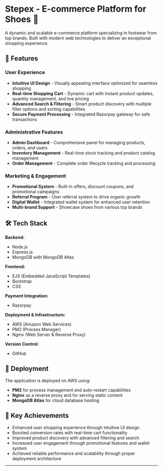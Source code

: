 # Stepex - E-commerce Platform for Shoes 👟

A dynamic and scalable e-commerce platform specializing in footwear from top brands. Built with modern web technologies to deliver an exceptional shopping experience.

## 🚀 Features

### User Experience
- **Intuitive UI Design** - Visually appealing interface optimized for seamless shopping
- **Real-time Shopping Cart** - Dynamic cart with instant product updates, quantity management, and live pricing
- **Advanced Search & Filtering** - Smart product discovery with multiple filter options and sorting capabilities
- **Secure Payment Processing** - Integrated Razorpay gateway for safe transactions

### Administrative Features
- **Admin Dashboard** - Comprehensive panel for managing products, orders, and users
- **Inventory Management** - Real-time stock tracking and product catalog management
- **Order Management** - Complete order lifecycle tracking and processing

### Marketing & Engagement
- **Promotional System** - Built-in offers, discount coupons, and promotional campaigns
- **Referral Program** - User referral system to drive organic growth
- **Digital Wallet** - Integrated wallet system for enhanced user retention
- **Multi-brand Support** - Showcase shoes from various top brands

## 🛠️ Tech Stack

**Backend:**
- Node.js
- Express.js
- MongoDB with MongoDB Atlas

**Frontend:**
- EJS (Embedded JavaScript Templates)
- Bootstrap
- CSS

**Payment Integration:**
- Razorpay

**Deployment & Infrastructure:**
- AWS (Amazon Web Services)
- PM2 (Process Manager)
- Nginx (Web Server & Reverse Proxy)

**Version Control:**
- GitHub


<!-- ## 🏗️ Project Structure

```
stepex/
├── config/          # Database and configuration files
├── controllers/     # Route controllers
├── middleware/      # Custom middleware functions
├── models/          # MongoDB data models
├── public/          # Static assets (CSS, JS, images)
├── routes/          # Application routes
├── views/           # EJS templates
├── .env             # Environment variables
├── app.js           # Main application file
└── package.json     # Project dependencies
``` -->

## 🚀 Deployment

The application is deployed on AWS using:

- **PM2** for process management and auto-restart capabilities
- **Nginx** as a reverse proxy and for serving static content
- **MongoDB Atlas** for cloud database hosting

<!-- ### Deployment Commands
```bash
# Install PM2 globally
npm install -g pm2

# Start application with PM2
pm2 start app.js --name stepex

# Configure Nginx (example configuration needed)
sudo systemctl start nginx -->
<!-- ``` -->

## 🎯 Key Achievements

- Enhanced user shopping experience through intuitive UI design
- Boosted conversion rates with real-time cart functionality
- Improved product discovery with advanced filtering and search
- Increased user engagement through promotional features and wallet system
- Achieved reliable performance and scalability through proper deployment architecture

---

